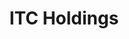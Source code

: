 ---
title: ITC Holdings
layout: default
parent: Internships
nav_order: 2022-08-18
#has_children: true
---